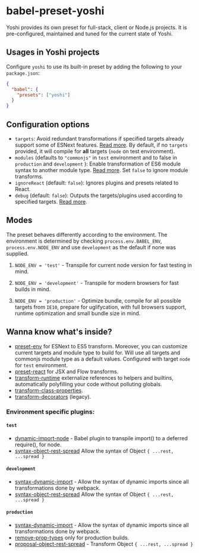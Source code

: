 # babel-preset-yoshi

Yoshi provides its own preset for full-stack, client or Node.js projects. It is pre-configured, maintained and tuned for the current state of Yoshi.

## Usages in Yoshi projects

Configure `yoshi` to use its built-in preset by adding the following to your `package.json`:

```json
{
  "babel": {
    "presets": ["yoshi"]
  }
}
```

## Configuration options

- `targets`: Avoid redundant transformations if specified targets already support some of ESNext features. [Read more](https://babeljs.io/docs/plugins/preset-env/#targets).
By default, if no `targets` provided, it will compile for **all** targets (`node` on test environment).
- `modules` (defaults to `"commonjs"` in `test` environment and to false in `production` and `development` ): Enable transformation of ES6 module syntax to another module type. [Read more](https://babeljs.io/docs/plugins/preset-env/#modules). Set `false` to ignore module transforms.
- `ignoreReact` (default: `false`): Ignores plugins and presets related to React.
- `debug` (default: `false`): Outputs the targets/plugins used according to specified targets. [Read more](https://babeljs.io/docs/plugins/preset-env/#debug).

## Modes

The preset behaves differently according to the environment. The environment is determined by checking `process.env.BABEL_ENV`, `process.env.NODE_ENV` and use `development` as the default if none was supplied.

1. `NODE_ENV = 'test'` - Transpile for current node version for fast testing in mind.

2. `NODE_ENV = 'development'` - Transpile for modern browsers for fast builds in mind.

3. `NODE_ENV = 'production'` - Optimize bundle, compile for all possible targets from `IE10`, prepare for uglifycation, with full browsers support, runtime optimization and small bundle size in mind.

## Wanna know what's inside?

- [preset-env](https://babeljs.io/docs/plugins/preset-env) for ESNext to ES5 transform. Moreover, you can customize current targets and module type to build for. Will use all targets and commonjs module type as a default values. Configured with target `node` for `test` environment.
- [preset-react](https://babeljs.io/docs/plugins/preset-react) for JSX and Flow transforms.
- [transform-runtime](https://babeljs.io/docs/plugins/transform-runtime) externalize references to helpers and builtins, automatically polyfilling your code without polluting globals.
- [transform-class-properties](https://babeljs.io/docs/plugins/transform-class-properties).
- [transform-decorators](https://babeljs.io/docs/plugins/transform-decorators) (legacy).

### Environment specific plugins:

#### `test`
  - [dynamic-import-node](https://github.com/airbnb/babel-plugin-dynamic-import-node) - Babel plugin to transpile import() to a deferred require(), for node.
  - [syntax-object-rest-spread](https://babeljs.io/docs/plugins/syntax-object-rest-spread) Allow the syntax of Object `{ ...rest, ...spread }`

#### `development`
  - [syntax-dynamic-import](https://babeljs.io/docs/plugins/syntax-dynamic-import) - Allow the syntax of dynamic imports since all transformations done by webpack.
  - [syntax-object-rest-spread](https://babeljs.io/docs/plugins/syntax-object-rest-spread) Allow the syntax of Object `{ ...rest, ...spread }`

#### `production`
  - [syntax-dynamic-import](https://babeljs.io/docs/plugins/syntax-dynamic-import) - Allow the syntax of dynamic imports since all transformations done by webpack.
  - [remove-prop-types](https://github.com/oliviertassinari/babel-plugin-transform-react-remove-prop-types) only for production builds.
  - [proposal-object-rest-spread](https://babeljs.io/docs/plugins/transform-object-rest-spread) - Transform Object `{ ...rest, ...spread }`

